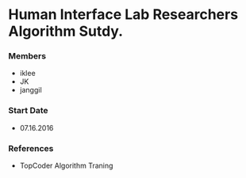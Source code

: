 # Human Interface Lab Researchers Algorithm Sutdy.

### Members
* iklee
* JK
* janggil

### Start Date
* 07.16.2016

### References 
* TopCoder Algorithm Traning 
